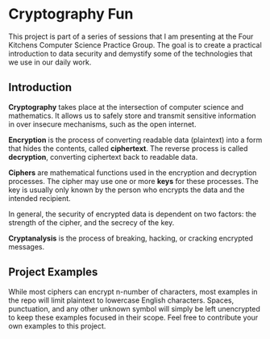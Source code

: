 # Cryptography Fun

This project is part of a series of sessions that I am presenting at the Four Kitchens Computer Science Practice Group. The goal is to create a practical introduction to data security and demystify some of the technologies that we use in our daily work.

## Introduction

**Cryptography** takes place at the intersection of computer science and mathematics. It allows us to safely store and transmit sensitive information in over insecure mechanisms, such as the open internet.

**Encryption** is the process of converting readable data (plaintext) into a form that hides the contents, called **ciphertext**. The reverse process is called **decryption**, converting ciphertext back to readable data.

**Ciphers** are mathematical functions used in the encryption and decryption processes. The cipher may use one or more **keys** for these processes. The key is usually only known by the person who encrypts the data and the intended recipient.

In general, the security of encrypted data is dependent on two factors: the strength of the cipher, and the secrecy of the key.

**Cryptanalysis** is the process of breaking, hacking, or cracking encrypted messages.

## Project Examples

While most ciphers can encrypt n-number of characters, most examples in the repo will limit plaintext to lowercase English characters. Spaces, punctuation, and any other unknown symbol will simply be left unencrypted to keep these examples focused in their scope. Feel free to contribute your own examples to this project.
